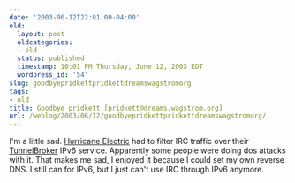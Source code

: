 ```yaml
---
date: '2003-06-12T22:01:00-04:00'
old:
  layout: post
  oldcategories:
  - old
  status: published
  timestamp: 10:01 PM Thursday, June 12, 2003 EDT
  wordpress_id: '54'
slug: goodbyepridkettpridkettdreamswagstromorg
tags:
- old
title: Goodbye pridkett [pridkett@dreams.wagstrom.org]
url: /weblog/2003/06/12/goodbyepridkettpridkettdreamswagstromorg/
---
```


I'm a little sad.  [Hurricane Electric](http://www.he.net/) had to filter IRC
traffic over their [TunnelBroker](http://www.tunnelbroker.net/) IPv6 service.
Apparently some people were doing dos attacks with it.  That makes me sad, I
enjoyed it because I could set my own reverse DNS. I still can for IPv6, but I
just can't use IRC through IPv6 anymore.

